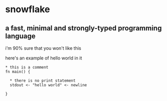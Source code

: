 # snowflake

## a fast, minimal and strongly-typed programming language

i'm 90% sure that you won't like this

here's an example of hello world in it

```snowflake
* this is a comment
fn main() {

  * there is no print statement
  stdout <- "hello world" <- newline
  
}
```
